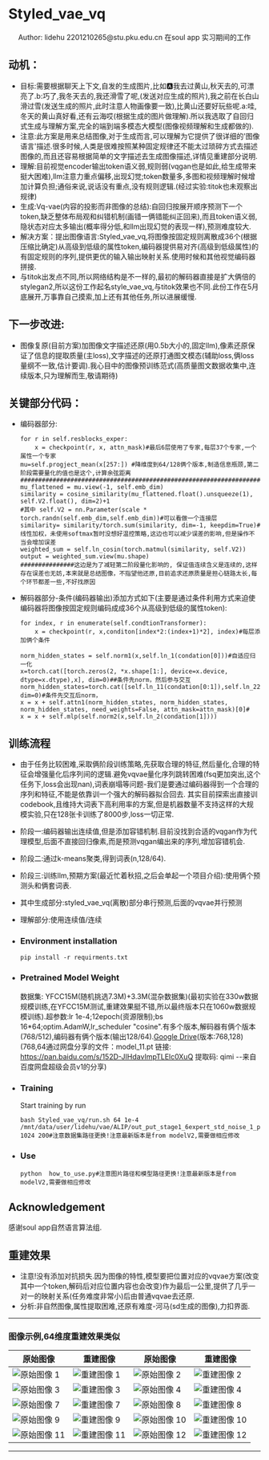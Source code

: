 # Styled_vae_vq
<div align="center">
Author: lidehu 2201210265@stu.pku.edu.cn
    在soul app 实习期间的工作
</div>

## 动机： 
- 目标:需要根据聊天上下文,自发的生成图片,比如:a:我去过黄山,秋天去的,可漂亮了.b:巧了,我冬天去的,我还滑雪了呢,(发送对应生成的照片),我之前在长白山滑过雪(发送生成的照片,此时注意人物画像要一致),比黄山还要好玩些呢.a:哇,冬天的黄山真好看,还有云海哎(根据生成的图片做理解).所以我选取了自回归式生成与理解方案,完全的端到端多模态大模型(图像视频理解和生成都做的).
- 注意:此方案是用来总结图像,对于生成而言,可以理解为它提供了很详细的'图像语言'描述.很多时候,人类是很难按照某种固定规律还不能太过琐碎方式去描述图像的,而且还容易根据简单的文字描述去生成图像描述,详情见重建部分说明.
- 理解:目前视觉encoder输出token语义弱,规则弱(vqgan也是如此,给生成带来挺大困难),llm注意力重点偏移,出现幻觉;token数量多,多图和视频理解时候增加计算负担;通俗来说,说话没有重点,没有规则逻辑.(经过实验:titok也未观察出规律)
- 生成:Vq-vae(内容的投影而非图像的总结):自回归按展开顺序预测下一个token,缺乏整体布局观和纠错机制(画错一俩错能纠正回来),而且token语义弱,隐状态对应太多输出(概率得分低,和llm出现幻觉的表现一样),预测难度较大.
- 解决方案：提出图像语言:Styled_vae_vq,将图像按固定规则离散成36个(根据压缩比确定)从高级到低级的属性token,编码器提供易对齐(高级到低级属性)的有固定规则的序列,提供更优的输入输出映射关系.使用时候和其他视觉编码器拼接.
- 与titok出发点不同,所以网络结构是不一样的,最初的解码器直接是扩大俩倍的stylegan2,所以这份工作起名style_vae_vq,与titok效果也不同.此份工作在5月底展开,万事靠自己摸索,加上还有其他任务,所以进展缓慢.
## 下一步改进:
-  图像复原(目前方案)加图像文字描述还原(用0.5b大小的,固定llm),像素还原保证了信息的提取质量(主loss),文字描述的还原打通图文模态(辅助loss,俩loss量纲不一致,估计要调).我心目中的图像预训练范式(高质量图文数据收集中,连续版本,只为理解而生,敬请期待)

## 关键部分代码：
- 编码器部分:
    ```
    for r in self.resblocks_exper:
        x = checkpoint(r, x, attn_mask)#最后6层使用了专家,每层37个专家,一个属性一个专家
    mu=self.progject_mean(x[257:]) #降维度到64/128俩个版本,制造信息瓶颈,第二阶段需要量化的值也是这个,计算余弦距离
    ################################################################################
    mu_flattened = mu.view(-1, self.emb_dim)
    similarity = cosine_similarity(mu_flattened.float().unsqueeze(1), self.V2.float(), dim=2)+1
    #其中 self.V2 = nn.Parameter(scale * torch.randn(self.emb_dim,self.emb_dim))#可以看做一个连接层
    similarity= similarity/torch.sum(similarity, dim=-1, keepdim=True)#线性加权，未使用softmax暂时没想好温控策略,这边也可以减少误差的影响,但是操作不当会增加误差
    weighted_sum = self.ln_cosin(torch.matmul(similarity, self.V2))
    output = weighted_sum.view(mu.shape)
    ###############这边是为了减轻第二阶段量化影响的, 保证值连续含义是连续的,这样存在误差也无妨,本来就是总结图像，不指望他还原,目前追求还原质量是担心链路太长,每个环节都差一些,不好找原因
    ```
- 解码器部分-条件(编码器输出)添加方式如下(主要是通过条件利用方式来迫使编码器将图像按固定规则编码成成36个从高级到低级的属性token):
    ```
    for index, r in enumerate(self.condtionTransformer):
        x = checkpoint(r, x,conditon[index*2:(index+1)*2], index)#每层添加俩个条件
    ```
    ```
    norm_hidden_states = self.norm1(x,self.ln_1(condation[0]))#自适应归一化
    x=torch.cat([torch.zeros(2, *x.shape[1:], device=x.device, dtype=x.dtype),x], dim=0)##条件先norm，然后参与交互
    norm_hidden_states=torch.cat([self.ln_11(condation[0:1]),self.ln_22(condation[1:2]),norm_hidden_states], dim=0)#条件先交互后norm，
    x = x + self.attn1(norm_hidden_states, norm_hidden_states, norm_hidden_states, need_weights=False, attn_mask=attn_mask)[0]#
    x = x + self.mlp(self.norm2(x,self.ln_2(condation[1])))
    ```

## 训练流程
- 由于任务比较困难,采取俩阶段训练策略,先获取合理的特征,然后量化,合理的特征会增强量化后序列间的逻辑.避免vqvae量化序列跳转困难(fsq更加突出,这个任务下,loss会出现nan),词表崩塌等问题-我们是要通过编码器得到一个合理的序列和特征,不能是依靠训一个强大的解码器拟合回去.  其实目前探索出直接训codebook,且维持大词表下高利用率的方案,但是机器数量不支持这样的大规模实验,只在128张卡训练了8000步,loss一切正常.
- 阶段一:编码器输出连续值,但是添加容错机制.目前没找到合适的vqgan作为代理模型,后面不直接回归像素,而是预测vqgan编出来的序列,增加容错机会.
- 阶段二:通过k-means聚类,得到词表(n,128/64).
- 阶段三:训练llm,预期方案(最近忙着秋招,之后会单起一个项目介绍):使用俩个预测头和俩套词表.
- 其中生成部分:styled_vae_vq(离散)部分串行预测,后面的vqvae并行预测
- 理解部分:使用连续值/连续
- ### Environment installation

    ```
    pip install -r requirments.txt
    ```


- ### Pretrained Model Weight

    数据集: YFCC15M(随机挑选7.3M)+3.3M(混杂数据集)(最初实验在330w数据规模训练,在YFCC15M测试,重建效果挺不错,所以最终版本只在1060w数据规模训练).超参数:lr 1e-4;12epoch(资源限制);bs 16*64;optim.AdamW,lr_scheduler "cosine".有多个版本,解码器有俩个版本(768/512),编码器有俩个版本(输出128/64).[Google Drive](https://drive.google.com/file/d/1X6q2eb-3pVu5GrERi4Pypc4xQKDclFKv/view?usp=drive_link)(版本:768,128) (768,64通过网盘分享的文件：model_11.pt
链接: https://pan.baidu.com/s/152D-JIHdavImpTLElc0XuQ 提取码: qimi 
--来自百度网盘超级会员v1的分享)

- ### Training

    Start training by run
    ```
    bash Styled_vae_vq/run.sh 64 1e-4 /mnt/data/user/lidehu/vae/ALIP/out_put_stage1_6expert_std_noise_1_pect_1  1024 200#注意数据集路径更换!注意最新版本是from modelV2,需要做相应修改
    ```

- ### Use

  

    ```
    python  how_to_use.py#注意图片路径和模型路径更换!注意最新版本是from modelV2,需要做相应修改
    ```
   



## Acknowledgement

感谢soul app自然语言算法组.

## 重建效果 
- 注意!没有添加对抗损失.因为图像的特性,模型要把位置对应的vqvae方案(改变其中一个token,解码后对应位置内容也会改变)作为最后一公里,提供了几乎一对一的映射关系(任务难度非常小)后由普通vqvae去还原.
- 分析:非自然图像,属性提取困难,还原有难度-河马(sd生成的图像),力扣界面.
---

### 图像示例,64维度重建效果类似

| 原始图像 | 重建图像 | 原始图像 | 重建图像 |
| --- | --- | --- | --- |
| ![原始图像 1](https://github.com/user-attachments/assets/ef0ac4fc-7e4a-4c76-b05b-fb0988a67621) | ![重建图像 1](https://github.com/user-attachments/assets/e0f874aa-ae3d-4bb4-820f-02464f2b0572) | ![原始图像 2](https://github.com/user-attachments/assets/7d4954b5-56ae-4376-8b43-af5f9bdb8bf0) | ![重建图像 2](https://github.com/user-attachments/assets/a9667b03-98f7-451d-ba93-873d129dc7d6) |
| ![原始图像 3](https://github.com/user-attachments/assets/a84b7f6a-98ae-4e1b-a9da-693ad89cfa9c) | ![重建图像 3](https://github.com/user-attachments/assets/e93b503d-57e6-484a-a156-2ac2172e7d58) | ![原始图像 4](https://github.com/user-attachments/assets/f299a918-2f28-4a4e-a9ea-ee5ae8e2f6ad) | ![重建图像 4](https://github.com/user-attachments/assets/588f07f5-448a-4a6c-a56b-05f11fded407)|| ![原始图像 5](https://github.com/user-attachments/assets/dba588a9-59ec-4874-9bea-2b0f86b8fbbb) | ![重建图像 5](https://github.com/user-attachments/assets/cfe7b6df-81e4-470a-9726-0539ba1a0eee) | ![原始图像 6](https://github.com/user-attachments/assets/07f77089-b755-43b3-ae73-03aa1fc42602) | ![重建图像 6](https://github.com/user-attachments/assets/2b6619a3-e673-432c-934e-1ed542ae973a) |
| ![原始图像 7](https://github.com/user-attachments/assets/adf3171d-3138-4ca5-936a-7c0f2a7f37fe)| ![重建图像 7](https://github.com/user-attachments/assets/265a8276-9b54-45b7-b3b4-4089136df7a6)| ![原始图像 8](https://github.com/user-attachments/assets/b5171758-0bd0-46cf-b961-df5442b864da)| ![重建图像 8](https://github.com/user-attachments/assets/98285ac0-b76f-403c-b1ce-c72f377d27cd)|
| ![原始图像 9](https://github.com/user-attachments/assets/8a7a52e7-0b6d-4801-8079-63fc4054ef35)| ![重建图像 9](https://github.com/user-attachments/assets/46b52c75-7b41-40ca-bc5d-dd70b65880c4)| ![原始图像 10](https://github.com/user-attachments/assets/57f05ecb-846d-4171-98ec-5e0673410747)| ![重建图像 10](https://github.com/user-attachments/assets/5bcea4f1-b04a-44fe-bec9-fad59e98d8af)|
| ![原始图像 11](https://github.com/user-attachments/assets/8ff0cf9f-8eb7-43d9-a930-d2bbf526f922)| ![重建图像 11](https://github.com/user-attachments/assets/e5f4f646-22c4-4dd6-a83e-c0c39df194fc)| ![原始图像 12](https://github.com/user-attachments/assets/ab72cce3-1efe-46fe-9c0a-0a1bbd57ea10)| ![重建图像 12](https://github.com/user-attachments/assets/8bcc51a8-6587-435c-93b4-c01dfa9dbdd5)|

---


